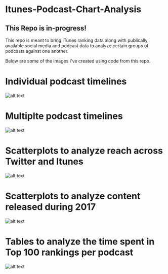 # Itunes-Podcast-Chart-Analysis
## This Repo is in-progress!

This repo is meant to bring iTunes ranking data along with publically available social media and podcast data to analyze certain groups of podcasts against one another.  

Below are some of the images I've created using code from this repo.

# Individual podcast timelines
![alt text](https://github.com/jsaliani92/Itunes-Podcast-Chart-Analysis/blob/master/Images/Crooked_Media/Output/Timelines/Long_Time_Line_Pod%20Save%20America.png)

# Multiplte podcast timelines
![alt text](https://github.com/jsaliani92/Itunes-Podcast-Chart-Analysis/blob/master/Images/Crooked_Media/Output/Timelines/Long_Timeline_Total.png)

# Scatterplots to analyze reach across Twitter and Itunes
![alt text](https://github.com/jsaliani92/Itunes-Podcast-Chart-Analysis/blob/master/Images/Crooked_Media/Output/Scatterplots/Audience_Reach_Scatter.png)

# Scatterplots to analyze content released during 2017
![alt text](https://github.com/jsaliani92/Itunes-Podcast-Chart-Analysis/blob/master/Images/Crooked_Media/Output/Scatterplots/Content_Released_Scatter.png)

# Tables to analyze the time spent in Top 100 rankings per podcast
![alt text](https://github.com/jsaliani92/Itunes-Podcast-Chart-Analysis/blob/master/Images/Crooked_Media/Output/Tables/Percent_Data_Table.png)
